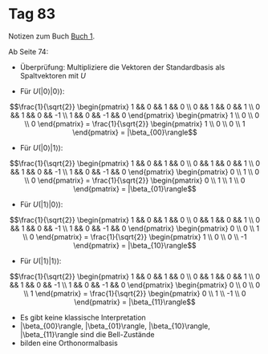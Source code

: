 # Tag 83

Notizen zum Buch [Buch 1](../Buch1.md).

Ab Seite 74:
* Überprüfung: Multipliziere die Vektoren der Standardbasis als Spaltvektoren mit $U$

* Für $U(|0\rangle|0\rangle)$:
```math
\frac{1}{\sqrt{2}}
\begin{pmatrix}
1 && 0 &&  1 &&  0 \\
0 && 1 &&  0 &&  1 \\
0 && 1 &&  0 && -1 \\
1 && 0 && -1 &&  0
\end{pmatrix}
\begin{pmatrix}
1 \\
0 \\
0 \\
0
\end{pmatrix}
=
\frac{1}{\sqrt{2}}
\begin{pmatrix}
1 \\
0 \\
0 \\
1
\end{pmatrix}
=
|\beta_{00}\rangle
```

* Für $U(|0\rangle|1\rangle)$:
```math
\frac{1}{\sqrt{2}}
\begin{pmatrix}
1 && 0 &&  1 &&  0 \\
0 && 1 &&  0 &&  1 \\
0 && 1 &&  0 && -1 \\
1 && 0 && -1 &&  0
\end{pmatrix}
\begin{pmatrix}
0 \\
1 \\
0 \\
0
\end{pmatrix}
=
\frac{1}{\sqrt{2}}
\begin{pmatrix}
0 \\
1 \\
1 \\
0
\end{pmatrix}
=
|\beta_{01}\rangle
```

* Für $U(|1\rangle|0\rangle)$:
```math
\frac{1}{\sqrt{2}}
\begin{pmatrix}
1 && 0 &&  1 &&  0 \\
0 && 1 &&  0 &&  1 \\
0 && 1 &&  0 && -1 \\
1 && 0 && -1 &&  0
\end{pmatrix}
\begin{pmatrix}
0 \\
0 \\
1 \\
0
\end{pmatrix}
=
\frac{1}{\sqrt{2}}
\begin{pmatrix}
1 \\
0 \\
0 \\
-1
\end{pmatrix}
=
|\beta_{10}\rangle
```

* Für $U(|1\rangle|1\rangle)$:
```math
\frac{1}{\sqrt{2}}
\begin{pmatrix}
1 && 0 &&  1 &&  0 \\
0 && 1 &&  0 &&  1 \\
0 && 1 &&  0 && -1 \\
1 && 0 && -1 &&  0
\end{pmatrix}
\begin{pmatrix}
0 \\
0 \\
0 \\
1
\end{pmatrix}
=
\frac{1}{\sqrt{2}}
\begin{pmatrix}
0  \\
1  \\
-1 \\
0
\end{pmatrix}
=
|\beta_{11}\rangle
```

* Es gibt keine klassische Interpretation
* |\beta_{00}\rangle, |\beta_{01}\rangle, |\beta_{10}\rangle, |\beta_{11}\rangle sind die Bell-Zustände
* bilden eine Orthonormalbasis
